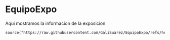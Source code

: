 # EquipoExpo
Aqui mostramos la informacion de la exposicion 
```
source("https://raw.githubusercontent.com/GaliSuarez/EquipoExpo/refs/heads/main/Exposicion.qmd")

```
